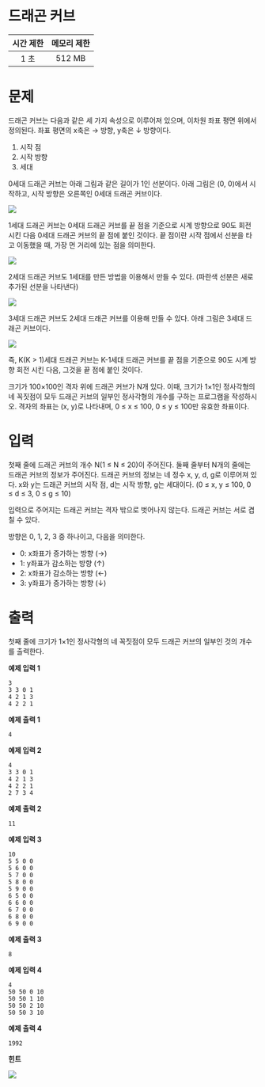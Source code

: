 # 드래곤 커브

| 시간 제한	 | 메모리 제한 |
| :---: | :---: |
| 1 초 |	512 MB |

# 문제
드래곤 커브는 다음과 같은 세 가지 속성으로 이루어져 있으며, 이차원 좌표 평면 위에서 정의된다. 좌표 평면의 x축은 → 방향, y축은 ↓ 방향이다.

1. 시작 점
2. 시작 방향
3. 세대

0세대 드래곤 커브는 아래 그림과 같은 길이가 1인 선분이다. 아래 그림은 (0, 0)에서 시작하고, 시작 방향은 오른쪽인 0세대 드래곤 커브이다.
   
![](https://velog.velcdn.com/images/kyunghwan1207/post/1ffc4ae1-c66a-47ea-bbd2-092ebf7aeeab/image.png)

1세대 드래곤 커브는 0세대 드래곤 커브를 끝 점을 기준으로 시계 방향으로 90도 회전시킨 다음 0세대 드래곤 커브의 끝 점에 붙인 것이다. 끝 점이란 시작 점에서 선분을 타고 이동했을 때, 가장 먼 거리에 있는 점을 의미한다.

![](https://velog.velcdn.com/images/kyunghwan1207/post/17889d9f-2d3f-4ed8-9b79-bc47627f2a4f/image.png)

2세대 드래곤 커브도 1세대를 만든 방법을 이용해서 만들 수 있다. (파란색 선분은 새로 추가된 선분을 나타낸다)

![](https://velog.velcdn.com/images/kyunghwan1207/post/2fecad02-1e61-4ca2-b2e4-0a5f4f826a03/image.png)

3세대 드래곤 커브도 2세대 드래곤 커브를 이용해 만들 수 있다. 아래 그림은 3세대 드래곤 커브이다.

![](https://velog.velcdn.com/images/kyunghwan1207/post/29450800-ee48-4566-80c4-46c38a27542f/image.png)

즉, K(K > 1)세대 드래곤 커브는 K-1세대 드래곤 커브를 끝 점을 기준으로 90도 시계 방향 회전 시킨 다음, 그것을 끝 점에 붙인 것이다.

크기가 100×100인 격자 위에 드래곤 커브가 N개 있다. 이때, 크기가 1×1인 정사각형의 네 꼭짓점이 모두 드래곤 커브의 일부인 정사각형의 개수를 구하는 프로그램을 작성하시오. 격자의 좌표는 (x, y)로 나타내며, 0 ≤ x ≤ 100, 0 ≤ y ≤ 100만 유효한 좌표이다.

# 입력
첫째 줄에 드래곤 커브의 개수 N(1 ≤ N ≤ 20)이 주어진다. 둘째 줄부터 N개의 줄에는 드래곤 커브의 정보가 주어진다. 드래곤 커브의 정보는 네 정수 x, y, d, g로 이루어져 있다. x와 y는 드래곤 커브의 시작 점, d는 시작 방향, g는 세대이다. (0 ≤ x, y ≤ 100, 0 ≤ d ≤ 3, 0 ≤ g ≤ 10)

입력으로 주어지는 드래곤 커브는 격자 밖으로 벗어나지 않는다. 드래곤 커브는 서로 겹칠 수 있다.

방향은 0, 1, 2, 3 중 하나이고, 다음을 의미한다.

+ 0: x좌표가 증가하는 방향 (→)
+ 1: y좌표가 감소하는 방향 (↑)
+ 2: x좌표가 감소하는 방향 (←)
+ 3: y좌표가 증가하는 방향 (↓)

# 출력
첫째 줄에 크기가 1×1인 정사각형의 네 꼭짓점이 모두 드래곤 커브의 일부인 것의 개수를 출력한다.

**예제 입력 1**
```
3
3 3 0 1
4 2 1 3
4 2 2 1
```
**예제 출력 1** 
```
4
```
**예제 입력 2** 
```
4
3 3 0 1
4 2 1 3
4 2 2 1
2 7 3 4
```
**예제 출력 2** 
```
11
```
**예제 입력 3** 
```
10
5 5 0 0
5 6 0 0
5 7 0 0
5 8 0 0
5 9 0 0
6 5 0 0
6 6 0 0
6 7 0 0
6 8 0 0
6 9 0 0
```
**예제 출력 3** 
```
8
```
**예제 입력 4** 
```
4
50 50 0 10
50 50 1 10
50 50 2 10
50 50 3 10
```
**예제 출력 4** 
```
1992
```

**힌트**

![](https://velog.velcdn.com/images/kyunghwan1207/post/33c6dee8-b749-431f-a510-b8f49e547b1d/image.png)
